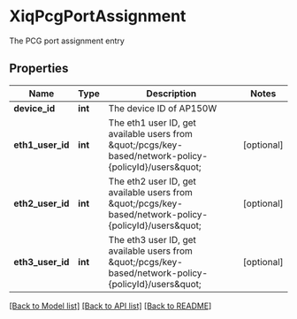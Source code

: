 # XiqPcgPortAssignment

The PCG port assignment entry
## Properties
Name | Type | Description | Notes
------------ | ------------- | ------------- | -------------
**device_id** | **int** | The device ID of AP150W | 
**eth1_user_id** | **int** | The eth1 user ID, get available users from \&quot;/pcgs/key-based/network-policy-{policyId}/users\&quot; | [optional] 
**eth2_user_id** | **int** | The eth2 user ID, get available users from \&quot;/pcgs/key-based/network-policy-{policyId}/users\&quot; | [optional] 
**eth3_user_id** | **int** | The eth3 user ID, get available users from \&quot;/pcgs/key-based/network-policy-{policyId}/users\&quot; | [optional] 

[[Back to Model list]](../README.md#documentation-for-models) [[Back to API list]](../README.md#documentation-for-api-endpoints) [[Back to README]](../README.md)


